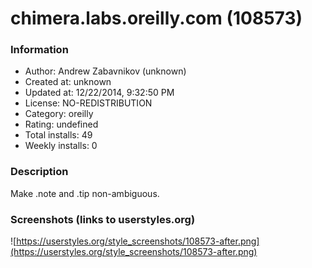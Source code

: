 # chimera.labs.oreilly.com (108573)

### Information
- Author: Andrew Zabavnikov (unknown)
- Created at: unknown
- Updated at: 12/22/2014, 9:32:50 PM
- License: NO-REDISTRIBUTION
- Category: oreilly
- Rating: undefined
- Total installs: 49
- Weekly installs: 0


### Description
Make .note and .tip non-ambiguous.


### Screenshots (links to userstyles.org)
![https://userstyles.org/style_screenshots/108573-after.png](https://userstyles.org/style_screenshots/108573-after.png)


